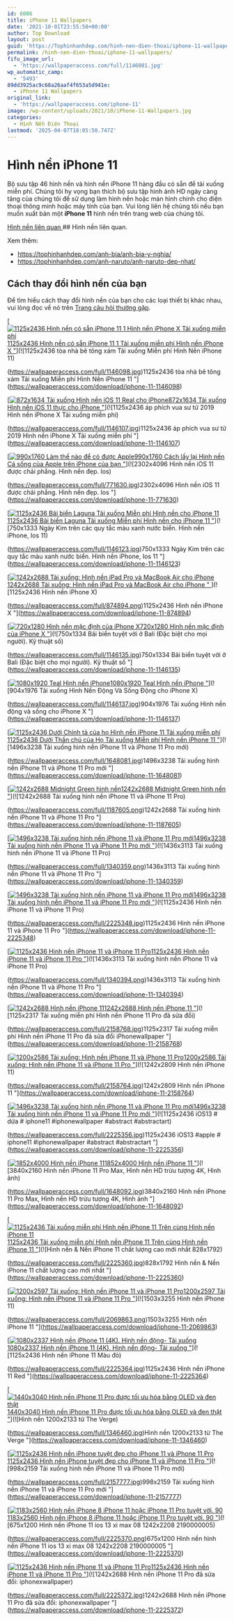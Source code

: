 ```yaml
---
id: 6086
title: iPhone 11 Wallpapers
date: '2021-10-01T23:55:50+00:00'
author: Top Download
layout: post
guid: 'https://Tophinhanhdep.com/hinh-nen-dien-thoai/iphone-11-wallpapers/'
permalink: /hinh-nen-dien-thoai/iphone-11-wallpapers/
fifu_image_url:
  - 'https://wallpaperaccess.com/full/1146081.jpg'
wp_automatic_camp:
  - '5493'
89dd3925ac9c68a26aaf4f653a5d941e:
  - iPhone 11 Wallpapers
original_link:
  - 'https://wallpaperaccess.com/iphone-11'
image: /wp-content/uploads/2021/10/iPhone-11-Wallpapers.jpg
categories:
  - Hình Nền Điện Thoại
lastmod: '2025-04-07T18:05:50.747Z'
---
```

# Hình nền iPhone 11

Bộ sưu tập 46 hình nền và hình nền iPhone 11 hàng đầu có sẵn để tải xuống miễn phí. Chúng tôi hy vọng bạn thích bộ sưu tập hình ảnh HD ngày càng tăng của chúng tôi để sử dụng làm hình nền hoặc màn hình chính cho điện thoại thông minh hoặc máy tính của bạn. Vui lòng liên hệ chúng tôi nếu bạn muốn xuất bản một **iPhone 11** hình nền trên trang web của chúng tôi.

[Hình nền liên quan ](#related) ## Hình nền liên quan.

   
 Xem thêm:

   
- <https://tophinhanhdep.com/anh-bia/anh-bia-y-nghia/>
- <https://tophinhanhdep.com/anh-naruto/anh-naruto-dep-nhat/>

## Cách thay đổi hình nền của bạn

Để tìm hiểu cách thay đổi hình nền của bạn cho các loại thiết bị khác nhau, vui lòng đọc về nó trên [Trang câu hỏi thường gặp](https://tophinhanhdep.com/faq/).

  
[[![1125x2436 Hình nền có sẵn iPhone 11 1 Hình nền iPhone X Tải xuống miễn phí](https://wallpaperaccess.com/full/1146081.jpg)1125x2436 Hình nền có sẵn iPhone 11 1 Tải xuống miễn phí Hình nền iPhone X "](https://wallpaperaccess.com/download/iphone-11-1146081)](![1125x2436 tòa nhà bê tông xám Tải xuống Miễn phí Hình Nền iPhone 11)

(https://wallpaperaccess.com/full/1146098.jpg)1125x2436 tòa nhà bê tông xám Tải xuống Miễn phí Hình Nền iPhone 11 "](https://wallpaperaccess.com/download/iphone-11-1146098)

[[![872x1634 Tải xuống Hình nền iOS 11 Real cho iPhone](https://wallpaperaccess.com/full/772740.png)872x1634 Tải xuống Hình nền iOS 11 thực cho iPhone "](https://wallpaperaccess.com/download/iphone-11-772740)](![1125x2436 áp phích vua sư tử 2019 Hình nền iPhone X Tải xuống miễn phí)

(https://wallpaperaccess.com/full/1146107.jpg)1125x2436 áp phích vua sư tử 2019 Hình nền iPhone X Tải xuống miễn phí "](https://wallpaperaccess.com/download/iphone-11-1146107)

[[![990x1760 Làm thế nào để có được Apple](https://wallpaperaccess.com/full/857926.jpg)990x1760 Cách lấy lại Hình nền Cá sống của Apple trên iPhone của bạn "](https://wallpaperaccess.com/download/iphone-11-857926)](![2302x4096 Hình nền iOS 11 được chải phẳng.  Hình nền đẹp.  Ios)

(https://wallpaperaccess.com/full/771630.jpg)2302x4096 Hình nền iOS 11 được chải phẳng. Hình nền đẹp. Ios "](https://wallpaperaccess.com/download/iphone-11-771630)

[[![1125x2436 Bãi biển Laguna Tải xuống Miễn phí Hình nền cho iPhone 11](https://wallpaperaccess.com/full/1146121.jpg)1125x2436 Bãi biển Laguna Tải xuống Miễn phí Hình nền cho iPhone 11 "](https://wallpaperaccess.com/download/iphone-11-1146121)](![750x1333 Ngày Kim trên các quy tắc màu xanh nước biển.  Hình nền iPhone, Ios 11)

(https://wallpaperaccess.com/full/1146123.jpg)750x1333 Ngày Kim trên các quy tắc màu xanh nước biển. Hình nền iPhone, Ios 11 "](https://wallpaperaccess.com/download/iphone-11-1146123)

[[![1242x2688 Tải xuống: Hình nền iPad Pro và MacBook Air cho iPhone](https://wallpaperaccess.com/full/1146126.png)1242x2688 Tải xuống: Hình nền iPad Pro và MacBook Air cho iPhone " ](https://wallpaperaccess.com/download/iphone-11-1146126)](![1125x2436 Hình nền iPhone X)

(https://wallpaperaccess.com/full/874894.png)1125x2436 Hình nền iPhone X "](https://wallpaperaccess.com/download/iphone-11-874894)

[[![720x1280 Hình nền mặc định của iPhone X](https://wallpaperaccess.com/full/1107949.jpg)720x1280 Hình nền mặc định của iPhone X "](https://wallpaperaccess.com/download/iphone-11-1107949)](![750x1334 Bãi biển tuyệt vời ở Bali (Đặc biệt cho mọi người).  Kỹ thuật số)

(https://wallpaperaccess.com/full/1146135.jpg)750x1334 Bãi biển tuyệt vời ở Bali (Đặc biệt cho mọi người). Kỹ thuật số "](https://wallpaperaccess.com/download/iphone-11-1146135)

[[![1080x1920 Teal Hình nền iPhone](https://wallpaperaccess.com/full/1108111.jpg)1080x1920 Teal Hình nền iPhone "](https://wallpaperaccess.com/download/iphone-11-1108111)](![904x1976 Tải xuống Hình Nền Động Và Sống Động cho iPhone X)

(https://wallpaperaccess.com/full/1146137.jpg)904x1976 Tải xuống Hình nền động và sống cho iPhone X "](https://wallpaperaccess.com/download/iphone-11-1146137)

[[![1125x2436 Dưới Chính tả của họ Hình nền iPhone 11 Tải xuống miễn phí](https://wallpaperaccess.com/full/1146138.jpg)1125x2436 Dưới Thần chú của Họ Tải xuống Miễn phí Hình nền iPhone 11 "](https://wallpaperaccess.com/download/iphone-11-1146138)](![1496x3238 Tải xuống hình nền iPhone 11 và iPhone 11 Pro mới)

(https://wallpaperaccess.com/full/1648081.jpg)1496x3238 Tải xuống hình nền iPhone 11 và iPhone 11 Pro mới "](https://wallpaperaccess.com/download/iphone-11-1648081)

[[![1242x2688 Midnight Green hình nền](https://wallpaperaccess.com/full/1340353.jpg)1242x2688 Midnight Green hình nền "](https://wallpaperaccess.com/download/iphone-11-1340353)](![1242x2688 Tải xuống hình nền iPhone 11 và iPhone 11 Pro)

(https://wallpaperaccess.com/full/1187605.png)1242x2688 Tải xuống hình nền iPhone 11 và iPhone 11 Pro "](https://wallpaperaccess.com/download/iphone-11-1187605)

[[![1496x3238 Tải xuống hình nền iPhone 11 và iPhone 11 Pro mới](https://wallpaperaccess.com/full/1586565.jpg)1496x3238 Tải xuống hình nền iPhone 11 và iPhone 11 Pro mới "](https://wallpaperaccess.com/download/iphone-11-1586565)](![1436x3113 Tải xuống hình nền iPhone 11 và iPhone 11 Pro)

(https://wallpaperaccess.com/full/1340359.png)1436x3113 Tải xuống hình nền iPhone 11 và iPhone 11 Pro "](https://wallpaperaccess.com/download/iphone-11-1340359)

[[![1496x3238 Tải xuống hình nền iPhone 11 và iPhone 11 Pro mới](https://wallpaperaccess.com/full/1537408.jpg)1496x3238 Tải xuống hình nền iPhone 11 và iPhone 11 Pro mới "](https://wallpaperaccess.com/download/iphone-11-1537408)](![1125x2436 Hình nền iPhone 11 và iPhone 11 Pro)

(https://wallpaperaccess.com/full/2225348.jpg)1125x2436 Hình nền iPhone 11 và iPhone 11 Pro "](https://wallpaperaccess.com/download/iphone-11-2225348)

[[![1125x2436 Hình nền iPhone 11 và iPhone 11 Pro](https://wallpaperaccess.com/full/2225349.jpg)1125x2436 Hình nền iPhone 11 và iPhone 11 Pro "](https://wallpaperaccess.com/download/iphone-11-2225349)](![1436x3113 Tải xuống hình nền iPhone 11 và iPhone 11 Pro)

(https://wallpaperaccess.com/full/1340394.png)1436x3113 Tải xuống hình nền iPhone 11 và iPhone 11 Pro "](https://wallpaperaccess.com/download/iphone-11-1340394)

[[![1242x2688 Hình nền iPhone 11](https://wallpaperaccess.com/full/1187709.jpg)1242x2688 Hình nền iPhone 11 "](https://wallpaperaccess.com/download/iphone-11-1187709)](![1125x2317 Tải xuống miễn phí Hình nền iPhone 11 Pro đã sửa đổi)

(https://wallpaperaccess.com/full/2158768.jpg)1125x2317 Tải xuống miễn phí Hình nền iPhone 11 Pro đã sửa đổi iPhonewallpaper "](https://wallpaperaccess.com/download/iphone-11-2158768)

[[![1200x2586 Tải xuống: Hình nền iPhone 11 và iPhone 11 Pro](https://wallpaperaccess.com/full/2067912.png)1200x2586 Tải xuống: Hình nền iPhone 11 và iPhone 11 Pro "](https://wallpaperaccess.com/download/iphone-11-2067912)](![1242x2809 Hình nền iPhone 11)

(https://wallpaperaccess.com/full/2158764.jpg)1242x2809 Hình nền iPhone 11 "](https://wallpaperaccess.com/download/iphone-11-2158764)

[[![1496x3238 Tải xuống hình nền iPhone 11 và iPhone 11 Pro mới](https://wallpaperaccess.com/full/1699067.jpg)1496x3238 Tải xuống hình nền iPhone 11 và iPhone 11 Pro mới "](https://wallpaperaccess.com/download/iphone-11-1699067)](![1125x2436 iOS13 # dứa # iphone11 #iphonewallpaper #abstract #abstractart)

(https://wallpaperaccess.com/full/2225356.jpg)1125x2436 iOS13 #apple # iphone11 #iphonewallpaper #abstract #abstractart "](https://wallpaperaccess.com/download/iphone-11-2225356)

[[![1852x4000 Hình nền iPhone 11](https://wallpaperaccess.com/full/1146086.png)1852x4000 Hình nền iPhone 11 "](https://wallpaperaccess.com/download/iphone-11-1146086)](![3840x2160 Hình nền iPhone 11 Pro Max, Hình nền HD trừu tượng 4K, Hình ảnh)

(https://wallpaperaccess.com/full/1648092.jpg)3840x2160 Hình nền iPhone 11 Pro Max, Hình nền HD trừu tượng 4K, Hình ảnh "](https://wallpaperaccess.com/download/iphone-11-1648092)

 [[![1125x2436 Tải xuống miễn phí Hình nền iPhone 11 Trên cùng Hình nền iPhone 11](https://wallpaperaccess.com/full/2225359.jpg)1125x2436 Tải xuống miễn phí Hình nền iPhone 11 Trên cùng Hình nền iPhone 11 "](https://wallpaperaccess.com/download/iphone-11-2225359)](![Hình nền & Nền iPhone 11 chất lượng cao mới nhất 828x1792)

(https://wallpaperaccess.com/full/2225360.jpg)828x1792 Hình nền &amp; Nền iPhone 11 chất lượng cao mới nhất "](https://wallpaperaccess.com/download/iphone-11-2225360)

[[![1200x2597 Tải xuống: Hình nền iPhone 11 và iPhone 11 Pro](https://wallpaperaccess.com/full/1187640.png)1200x2597 Tải xuống: Hình nền iPhone 11 và iPhone 11 Pro "](https://wallpaperaccess.com/download/iphone-11-1187640)](![1503x3255 Hình nền iPhone 11)

(https://wallpaperaccess.com/full/2069863.png)1503x3255 Hình nền iPhone 11 "](https://wallpaperaccess.com/download/iphone-11-2069863)

[[![1080x2337 Hình nền iPhone 11 (4K).  Hình nền động- Tải xuống](https://wallpaperaccess.com/full/1648160.jpg)1080x2337 Hình nền iPhone 11 (4K). Hình nền động- Tải xuống "](https://wallpaperaccess.com/download/iphone-11-1648160)](![1125x2436 Hình nền iPhone 11 Màu đỏ)

(https://wallpaperaccess.com/full/2225364.jpg)1125x2436 Hình nền iPhone 11 Red "](https://wallpaperaccess.com/download/iphone-11-2225364)

[[![1440x3040 Hình nền iPhone 11 Pro được tối ưu hóa bằng OLED và đen thật](https://wallpaperaccess.com/full/1529568.png)1440x3040 Hình nền iPhone 11 Pro được tối ưu hóa bằng OLED và đen thật "](https://wallpaperaccess.com/download/iphone-11-1529568)](![Hình nền 1200x2133 từ The Verge)

(https://wallpaperaccess.com/full/1346460.jpg)Hình nền 1200x2133 từ The Verge "](https://wallpaperaccess.com/download/iphone-11-1346460)

[[![1125x2436 Hình nền iPhone tuyệt đẹp cho iPhone 11 và iPhone 11 Pro](https://wallpaperaccess.com/full/818366.jpg)1125x2436 Hình nền iPhone tuyệt đẹp cho iPhone 11 và iPhone 11 Pro "](https://wallpaperaccess.com/download/iphone-11-818366)](![998x2159 Tải xuống hình nền iPhone 11 và iPhone 11 Pro mới)

(https://wallpaperaccess.com/full/2157777.jpg)998x2159 Tải xuống hình nền iPhone 11 và iPhone 11 Pro mới "](https://wallpaperaccess.com/download/iphone-11-2157777)

[[![1183x2560 Hình nền iPhone 8 iPhone 11 hoặc iPhone 11 Pro tuyệt vời.  90](https://wallpaperaccess.com/full/2225369.png)1183x2560 Hình nền iPhone 8 iPhone 11 hoặc iPhone 11 Pro tuyệt vời. 90 "](https://wallpaperaccess.com/download/iphone-11-2225369)](![675x1200 Hình nền iPhone 11 ios 13 xi max 08 1242x2208 2190000005)

(https://wallpaperaccess.com/full/2225370.png)675x1200 Hình nền hình nền iPhone 11 ios 13 xi max 08 1242x2208 2190000005 "](https://wallpaperaccess.com/download/iphone-11-2225370)

[[![1125x2436 Hình nền iPhone 11 và iPhone 11 Pro](https://wallpaperaccess.com/full/1618273.jpg)1125x2436 Hình nền iPhone 11 và iPhone 11 Pro "](https://wallpaperaccess.com/download/iphone-11-1618273)](![1242x2688 Hình nền iPhone 11 Pro đã sửa đổi: iphonexwallpaper)

(https://wallpaperaccess.com/full/2225372.jpg)1242x2688 Hình nền iPhone 11 Pro đã sửa đổi: iphonexwallpaper "](https://wallpaperaccess.com/download/iphone-11-2225372)

